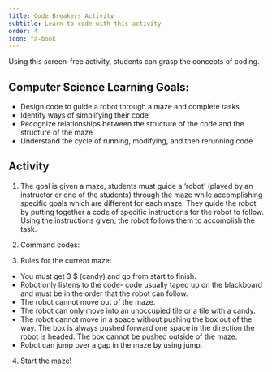 ```yaml
---
title: Code Breakers Activity
subtitle: Learn to code with this activity
order: 4
icon: fa-book
---
```


Using this screen-free activity, students can grasp the concepts of coding.

## Computer Science Learning Goals:

* Design code to guide a robot through a maze and complete tasks
* Identify ways of simplifying their code
* Recognize relationships between the structure of the code and the structure of the maze
* Understand the cycle of running, modifying, and then rerunning code

## Activity

1. The goal is given a maze, students must guide a ‘robot’ (played by an instructor or one of the students) through the maze while accomplishing specific goals which are different for each maze. They guide the robot by putting together a code of specific instructions for the robot to follow. Using the instructions given, the robot follows them to accomplish the task.

2. Command codes:

3. Rules for the current maze:

* You must get 3 $ (candy) and go from start to finish.
* Robot only listens to the code- code usually taped up on the blackboard and must be in the order that the robot can follow.
* The robot cannot move out of the maze.
* The robot can only move into an unoccupied tile or a tile with a candy.
* The robot cannot move in a space without pushing the box out of the way. The box is always pushed forward one space in the direction the robot is headed. The box cannot be pushed outside of the maze.
* Robot can jump over a gap in the maze by using jump.

4. Start the maze!


